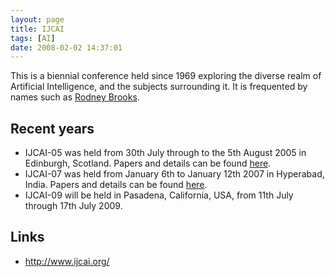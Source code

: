 ```yaml
---
layout: page
title: IJCAI
tags: [AI]
date: 2008-02-02 14:37:01
---
```

This is a biennial conference held since 1969 exploring the diverse realm of Artificial Intelligence, and the subjects surrounding it. It is frequented by names such as [Rodney Brooks](/wiki/rodney_brooks.html "Rodney Brooks").

## Recent years

- IJCAI-05 was held from 30th July through to the 5th August 2005 in Edinburgh, Scotland. Papers and details can be found [here](http://www.ijcai.org/proceedings05.php).
- IJCAI-07 was held from January 6th to January 12th 2007 in Hyperabad, India. Papers and details can be found [here](http://www.ijcai.org/papers07/contents.php).
- IJCAI-09 will be held in Pasadena, California, USA, from 11th July through 17th July 2009.

## Links

- <http://www.ijcai.org/>
